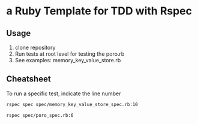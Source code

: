 # a Ruby Template for TDD with Rspec

## Usage

1. clone repository
2. Run tests at root level for testing the poro.rb
3. See examples: memory_key_value_store.rb

## Cheatsheet

To run a specific test, indicate the line number

``` bash
rspec spec spec/memory_key_value_store_spec.rb:10
```

``` bash
rspec spec/poro_spec.rb:6
```